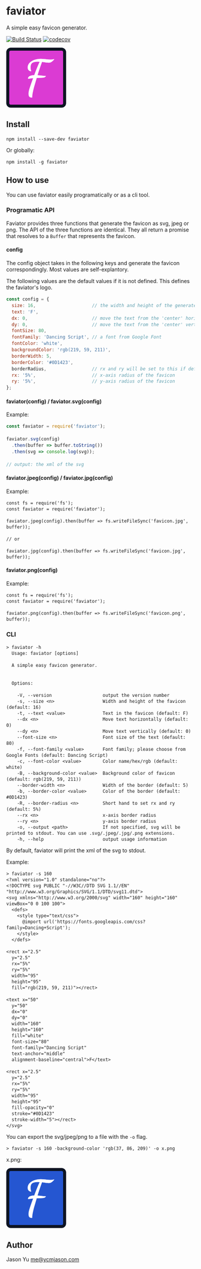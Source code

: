 # faviator
A simple easy favicon generator.

[![Build Status](https://travis-ci.org/ycmjason/faviator.svg?branch=master)](https://travis-ci.org/ycmjason/faviator)
[![codecov](https://codecov.io/gh/ycmjason/faviator/branch/master/graph/badge.svg)](https://codecov.io/gh/ycmjason/faviator)

![Logo](favicon.png)

## Install

```
npm install --save-dev faviator
```

Or globally:
```
npm install -g faviator
```

## How to use

You can use faviator easily programatically or as a cli tool. 

### Programatic API

Faviator provides three functions that generate the favicon as svg, jpeg or png. The API of the three functions are identical. They all return a promise that resolves to a `Buffer` that represents the favicon.

#### config
The config object takes in the following keys and generate the favicon correspondingly. Most values are self-explantory.

The following values are the default values if it is not defined. This defines the faviator's logo.
```javascript
const config = {
  size: 16,                     // the width and height of the generated image (in px) 
  text: 'F',
  dx: 0,                        // move the text from the 'center' horizontally
  dy: 0,                        // move the text from the 'center' vertically
  fontSize: 80,
  fontFamily: 'Dancing Script', // a font from Google Font
  fontColor: 'white',
  backgroundColor: 'rgb(219, 59, 211)',
  borderWidth: 5,
  borderColor: '#0D1423',
  borderRadius,                 // rx and ry will be set to this if defined
  rx: '5%',                     // x-axis radius of the favicon
  ry: '5%',                     // y-axis radius of the favicon
};
```

#### faviator(config) / faviator.svg(config)

Example:
```javascript
const faviator = require('faviator');

faviator.svg(config)
  .then(buffer => buffer.toString())
  .then(svg => console.log(svg));

// output: the xml of the svg
```

#### faviator.jpeg(config) / faviator.jpg(config)

Example: 
```
const fs = require('fs');
const faviator = require('faviator');

faviator.jpeg(config).then(buffer => fs.writeFileSync('favicon.jpg', buffer));

// or 

faviator.jpg(config).then(buffer => fs.writeFileSync('favicon.jpg', buffer));
```

#### faviator.png(config)

Example: 
```
const fs = require('fs');
const faviator = require('faviator');

faviator.png(config).then(buffer => fs.writeFileSync('favicon.png', buffer));
```

### CLI

```
> faviator -h
  Usage: faviator [options]

  A simple easy favicon generator.


  Options:

    -V, --version                   output the version number
    -s, --size <n>                  Width and height of the favicon (default: 16)
    -t, --text <value>              Text in the favicon (default: F)
    --dx <n>                        Move text horizontally (default: 0)
    --dy <n>                        Move text vertically (default: 0)
    --font-size <n>                 Font size of the text (default: 80)
    -f, --font-family <value>       Font family; please choose from Google Fonts (default: Dancing Script)
    -c, --font-color <value>        Color name/hex/rgb (default: white)
    -B, --background-color <value>  Background color of favicon (default: rgb(219, 59, 211))
    --border-width <n>              Width of the border (default: 5)
    -b, --border-color <value>      Color of the border (default: #0D1423)
    -R, --border-radius <n>         Short hand to set rx and ry (default: 5%)
    --rx <n>                        x-axis border radius
    --ry <n>                        y-axis border radius
    -o, --output <path>             If not specified, svg will be printed to stdout. You can use .svg/.jpeg/.jpg/.png extensions.
    -h, --help                      output usage information
```
By default, faviator will print the xml of the svg to stdout. 

Example:
```
> faviator -s 160
<?xml version="1.0" standalone="no"?>
<!DOCTYPE svg PUBLIC "-//W3C//DTD SVG 1.1//EN" "http://www.w3.org/Graphics/SVG/1.1/DTD/svg11.dtd">
<svg xmlns="http://www.w3.org/2000/svg" width="160" height="160" viewBox="0 0 100 100">
  <defs>
    <style type="text/css">
      @import url('https://fonts.googleapis.com/css?family=Dancing+Script');
    </style>
  </defs>

<rect x="2.5"
  y="2.5"
  rx="5%"
  ry="5%"
  width="95"
  height="95"
  fill="rgb(219, 59, 211)"></rect>

<text x="50"
  y="50"
  dx="0"
  dy="0"
  width="160"
  height="160"
  fill="white"
  font-size="80"
  font-family="Dancing Script"
  text-anchor="middle"
  alignment-baseline="central">F</text>

<rect x="2.5"
  y="2.5"
  rx="5%"
  ry="5%"
  width="95"
  height="95"
  fill-opacity="0"
  stroke="#0D1423"
  stroke-width="5"></rect>
</svg>
```

You can export the svg/jpeg/png to a file with the `-o` flag.
```
> faviator -s 160 -background-color 'rgb(37, 86, 209)' -o x.png
```

x.png:

![x.png](example/x.png)

## Author
Jason Yu <me@ycmjason.com>
